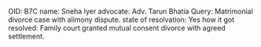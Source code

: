 OID: B7C
name: Sneha Iyer
advocate: Adv. Tarun Bhatia
Query: Matrimonial divorce case with alimony dispute.
state of resolvation: Yes
how it got resolved: Family court granted mutual consent divorce with agreed settlement.

